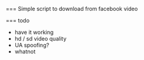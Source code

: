 ===
Simple script to download from facebook video

===
todo

* have it working
* hd / sd video quality
* UA spoofing?
* whatnot